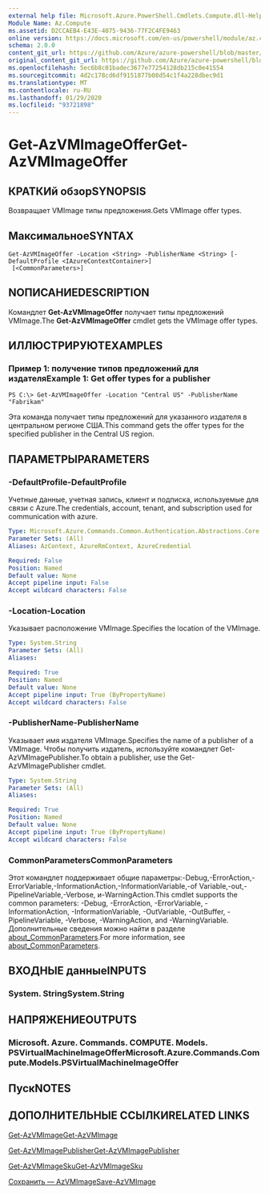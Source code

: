 ```yaml
---
external help file: Microsoft.Azure.PowerShell.Cmdlets.Compute.dll-Help.xml
Module Name: Az.Compute
ms.assetid: D2CCAEB4-E43E-4075-9436-77F2C4FE9463
online version: https://docs.microsoft.com/en-us/powershell/module/az.compute/get-azvmimageoffer
schema: 2.0.0
content_git_url: https://github.com/Azure/azure-powershell/blob/master/src/Compute/Compute/help/Get-AzVMImageOffer.md
original_content_git_url: https://github.com/Azure/azure-powershell/blob/master/src/Compute/Compute/help/Get-AzVMImageOffer.md
ms.openlocfilehash: 5ec6b8c01badec3677e77254128db215c0e41554
ms.sourcegitcommit: 4d2c178cd6df9151877b08d54c1f4a228dbec9d1
ms.translationtype: MT
ms.contentlocale: ru-RU
ms.lasthandoff: 01/29/2020
ms.locfileid: "93721898"
---
```

# <span data-ttu-id="e7451-101">Get-AzVMImageOffer</span><span class="sxs-lookup"><span data-stu-id="e7451-101">Get-AzVMImageOffer</span></span>

## <span data-ttu-id="e7451-102">КРАТКИй обзор</span><span class="sxs-lookup"><span data-stu-id="e7451-102">SYNOPSIS</span></span>
<span data-ttu-id="e7451-103">Возвращает VMImage типы предложения.</span><span class="sxs-lookup"><span data-stu-id="e7451-103">Gets VMImage offer types.</span></span>

## <span data-ttu-id="e7451-104">Максимальное</span><span class="sxs-lookup"><span data-stu-id="e7451-104">SYNTAX</span></span>

```
Get-AzVMImageOffer -Location <String> -PublisherName <String> [-DefaultProfile <IAzureContextContainer>]
 [<CommonParameters>]
```

## <span data-ttu-id="e7451-105">NОПИСАНИЕ</span><span class="sxs-lookup"><span data-stu-id="e7451-105">DESCRIPTION</span></span>
<span data-ttu-id="e7451-106">Командлет **Get-AzVMImageOffer** получает типы предложений VMImage.</span><span class="sxs-lookup"><span data-stu-id="e7451-106">The **Get-AzVMImageOffer** cmdlet gets the VMImage offer types.</span></span>

## <span data-ttu-id="e7451-107">ИЛЛЮСТРИРУЮТ</span><span class="sxs-lookup"><span data-stu-id="e7451-107">EXAMPLES</span></span>

### <span data-ttu-id="e7451-108">Пример 1: получение типов предложений для издателя</span><span class="sxs-lookup"><span data-stu-id="e7451-108">Example 1: Get offer types for a publisher</span></span>
```
PS C:\> Get-AzVMImageOffer -Location "Central US" -PublisherName "Fabrikam"
```

<span data-ttu-id="e7451-109">Эта команда получает типы предложений для указанного издателя в центральном регионе США.</span><span class="sxs-lookup"><span data-stu-id="e7451-109">This command gets the offer types for the specified publisher in the Central US region.</span></span>

## <span data-ttu-id="e7451-110">ПАРАМЕТРЫ</span><span class="sxs-lookup"><span data-stu-id="e7451-110">PARAMETERS</span></span>

### <span data-ttu-id="e7451-111">-DefaultProfile</span><span class="sxs-lookup"><span data-stu-id="e7451-111">-DefaultProfile</span></span>
<span data-ttu-id="e7451-112">Учетные данные, учетная запись, клиент и подписка, используемые для связи с Azure.</span><span class="sxs-lookup"><span data-stu-id="e7451-112">The credentials, account, tenant, and subscription used for communication with azure.</span></span>

```yaml
Type: Microsoft.Azure.Commands.Common.Authentication.Abstractions.Core.IAzureContextContainer
Parameter Sets: (All)
Aliases: AzContext, AzureRmContext, AzureCredential

Required: False
Position: Named
Default value: None
Accept pipeline input: False
Accept wildcard characters: False
```

### <span data-ttu-id="e7451-113">-Location</span><span class="sxs-lookup"><span data-stu-id="e7451-113">-Location</span></span>
<span data-ttu-id="e7451-114">Указывает расположение VMImage.</span><span class="sxs-lookup"><span data-stu-id="e7451-114">Specifies the location of the VMImage.</span></span>

```yaml
Type: System.String
Parameter Sets: (All)
Aliases:

Required: True
Position: Named
Default value: None
Accept pipeline input: True (ByPropertyName)
Accept wildcard characters: False
```

### <span data-ttu-id="e7451-115">-PublisherName</span><span class="sxs-lookup"><span data-stu-id="e7451-115">-PublisherName</span></span>
<span data-ttu-id="e7451-116">Указывает имя издателя VMImage.</span><span class="sxs-lookup"><span data-stu-id="e7451-116">Specifies the name of a publisher of a VMImage.</span></span>
<span data-ttu-id="e7451-117">Чтобы получить издатель, используйте командлет Get-AzVMImagePublisher.</span><span class="sxs-lookup"><span data-stu-id="e7451-117">To obtain a publisher, use the Get-AzVMImagePublisher cmdlet.</span></span>

```yaml
Type: System.String
Parameter Sets: (All)
Aliases:

Required: True
Position: Named
Default value: None
Accept pipeline input: True (ByPropertyName)
Accept wildcard characters: False
```

### <span data-ttu-id="e7451-118">CommonParameters</span><span class="sxs-lookup"><span data-stu-id="e7451-118">CommonParameters</span></span>
<span data-ttu-id="e7451-119">Этот командлет поддерживает общие параметры:-Debug,-ErrorAction,-ErrorVariable,-InformationAction,-InformationVariable,-of Variable,-out,-PipelineVariable,-Verbose, и-WarningAction.</span><span class="sxs-lookup"><span data-stu-id="e7451-119">This cmdlet supports the common parameters: -Debug, -ErrorAction, -ErrorVariable, -InformationAction, -InformationVariable, -OutVariable, -OutBuffer, -PipelineVariable, -Verbose, -WarningAction, and -WarningVariable.</span></span> <span data-ttu-id="e7451-120">Дополнительные сведения можно найти в разделе [about_CommonParameters](https://go.microsoft.com/fwlink/?LinkID=113216).</span><span class="sxs-lookup"><span data-stu-id="e7451-120">For more information, see [about_CommonParameters](https://go.microsoft.com/fwlink/?LinkID=113216).</span></span>

## <span data-ttu-id="e7451-121">ВХОДНЫЕ данные</span><span class="sxs-lookup"><span data-stu-id="e7451-121">INPUTS</span></span>

### <span data-ttu-id="e7451-122">System. String</span><span class="sxs-lookup"><span data-stu-id="e7451-122">System.String</span></span>

## <span data-ttu-id="e7451-123">НАПРЯЖЕНИЕ</span><span class="sxs-lookup"><span data-stu-id="e7451-123">OUTPUTS</span></span>

### <span data-ttu-id="e7451-124">Microsoft. Azure. Commands. COMPUTE. Models. PSVirtualMachineImageOffer</span><span class="sxs-lookup"><span data-stu-id="e7451-124">Microsoft.Azure.Commands.Compute.Models.PSVirtualMachineImageOffer</span></span>

## <span data-ttu-id="e7451-125">Пуск</span><span class="sxs-lookup"><span data-stu-id="e7451-125">NOTES</span></span>

## <span data-ttu-id="e7451-126">ДОПОЛНИТЕЛЬНЫЕ ССЫЛКИ</span><span class="sxs-lookup"><span data-stu-id="e7451-126">RELATED LINKS</span></span>

[<span data-ttu-id="e7451-127">Get-AzVMImage</span><span class="sxs-lookup"><span data-stu-id="e7451-127">Get-AzVMImage</span></span>](./Get-AzVMImage.md)

[<span data-ttu-id="e7451-128">Get-AzVMImagePublisher</span><span class="sxs-lookup"><span data-stu-id="e7451-128">Get-AzVMImagePublisher</span></span>](./Get-AzVMImagePublisher.md)

[<span data-ttu-id="e7451-129">Get-AzVMImageSku</span><span class="sxs-lookup"><span data-stu-id="e7451-129">Get-AzVMImageSku</span></span>](./Get-AzVMImageSku.md)

[<span data-ttu-id="e7451-130">Сохранить — AzVMImage</span><span class="sxs-lookup"><span data-stu-id="e7451-130">Save-AzVMImage</span></span>](./Save-AzVMImage.md)



